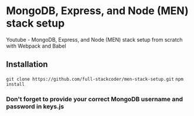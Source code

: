 # MongoDB, Express, and Node (MEN) stack setup

Youtube - MongoDB, Express, and Node (MEN) stack setup from scratch with Webpack and Babel

## Installation

`git clone https://github.com/full-stackcoder/men-stack-setup.git`
`npm install`

### Don't forget to provide your correct MongoDB username and password in keys.js
